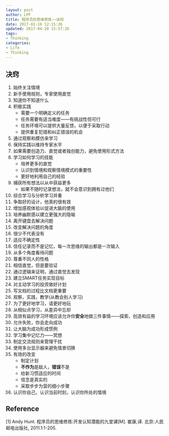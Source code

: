 ```yaml
---
layout: post
author: LPF
title: 程序员的思维修炼——诀窍
date: 2017-02-16 12:15:26
updated: 2017-04-28 15:57:26
tags:
- Thinking
categories:
- Life
- Thinking
---
```

## 决窍

1. 始终关注情境
2. 新手使用规则，专家使用直觉
3. 知道你不知道什么
4. 积极实践
    - 需要一个明确定义的任务
    - 任务需要有适当难度——有挑战性但可行
    - 任务环境可以提供大量反馈，以便于采取行动
    - 提供重复犯错和纠正错误的机会
5. 通过观察和模仿来学习
6. 保持实践以维持专家水平
7. 如果需要创造力、直觉或者独创能力，避免使用形式方法
8. 学习如何学习的技能
    - 培养更多的直觉
    - 认识到情境和观察情境模式的重要性
    - 更好地利用自己的经验
9. 捕获所有想法以从中获益更多
    - 如果不随时记录想法，就不会意识到拥有过他们
10. 综合学习与分析学习并重
11. 争取好的设计，他真的很有效
12. 增加感观体验以促进大脑的使用
13. 培养幽默感以建立更强大的隐喻
14. 离开键盘去解决问题
15. 改变解决问题的角度
16. 很少不代表没有
17. 适应不确定性
18. 信任记录而不是记忆，每一次思维的输出都是一次输入
19. 从多个角度看待问题
20. 尊重不同人的性格
21. 相信直觉，但是要验证
22. 通过逻辑来证明，通过直觉去发现
23. 建立SMART任务实现目标
24. 对主动学习的投资做好计划
25. 写文档的过程比文档更重要
26. 观察，实践，教学(从教会别人学习)
27. 为了更好地学习，请更好地玩
28. 从相似点学习，从差异中忘却
29. 高效有益的学习环境应该允许你**安全**地做三件事情——探索、创造和应用
30. 允许失败，你会走向成功
31. 让大脑为成功形成惯例
32. 学习集中记忆力——冥想
33. 制定交流规则来管理干扰
34. 使用多台显示器来避免情景切换
35. 有效的改变
    - 制定计划
    - **不作为**是敌人，**错误**不是
    - 给新习惯适应的时间
    - 信念是真实的
    - 采取步步为营的细小步骤
36. 认识你自己，认识当前时刻，认识你所处的情境


## Reference 

[1] Andy Hunt. 程序员的思维修炼:开发认知潜能的九堂课[M]. 崔康,译. 北京:人民邮电出版社, 2011.1:1-205.